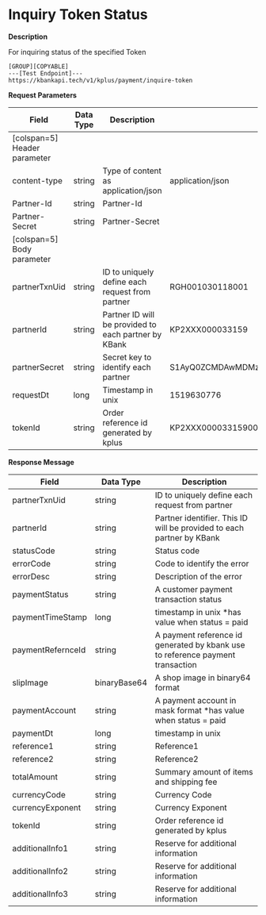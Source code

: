 # Inquiry Token Status

**Description**

For inquiring status of the specified Token

```
[GROUP][COPYABLE]
---[Test Endpoint]---
https://kbankapi.tech/v1/kplus/payment/inquire-token
```

**Request Parameters**

| Field                        | Data Type | Description                                          | Example                                              | Mandatory |
| ---------------------------- | --------- | ---------------------------------------------------- | ---------------------------------------------------- | :-------: |
| [colspan=5] Header parameter |
| content-type                 | string    | Type of content as application/json                  | application/json                                     |     Y     |
| Partner-Id                   | string    | Partner-Id                                           |                                                      |     Y     |
| Partner-Secret               | string    | Partner-Secret                                       |                                                      |     Y     |
| [colspan=5] Body parameter   |
| partnerTxnUid                | string    | ID to uniquely define each request from partner      | RGH001030118001                                      |     Y     |
| partnerId                    | string    | Partner ID will be provided to each partner by KBank | KP2XXX000033159                                      |     Y     |
| partnerSecret                | string    | Secret key to identify each partner                  | S1AyQ0ZCMDAwMDMzMTU5LWtwbHVzLXNpdC0yYzJwLWZhY2Vib29r |     Y     |
| requestDt                    | long      | Timestamp in unix                                    | 1519630776                                           |     Y     |
| tokenId                      | string    | Order reference id generated by kplus                | KP2XXX00003315900BBC3C374D644DE9F2BA5CDC189C27B      |     Y     |

**Response Message**

| Field             | Data Type    | Description                                                                    |
| ----------------- | ------------ | ------------------------------------------------------------------------------ |
| partnerTxnUid     | string       | ID to uniquely define each request from partner                                |
| partnerId         | string       | Partner identifier. This ID will be provided to each partner by KBank          |
| statusCode        | string       | Status code                                                                    |
| errorCode         | string       | Code to identify the error                                                     |
| errorDesc         | string       | Description of the error                                                       |
| paymentStatus     | string       | A customer payment transaction status                                          |
| paymentTimeStamp  | long         | timestamp in unix \*has value when status = paid                               |
| paymentRefernceId | string       | A payment reference id generated by kbank use to reference payment transaction |
| slipImage         | binaryBase64 | A shop image in binary64 format                                                |
| paymentAccount    | string       | A payment account in mask format \*has value when status = paid                |
| paymentDt         | long         | timestamp in unix                                                              |
| reference1        | string       | Reference1                                                                     |
| reference2        | string       | Reference2                                                                     |
| totalAmount       | string       | Summary amount of items and shipping fee                                       |
| currencyCode      | string       | Currency Code                                                                  |
| currencyExponent  | string       | Currency Exponent                                                              |
| tokenId           | string       | Order reference id generated by kplus                                          |
| additionalInfo1   | string       | Reserve for additional information                                             |
| additionalInfo2   | string       | Reserve for additional information                                             |
| additionalInfo3   | string       | Reserve for additional information                                             |
